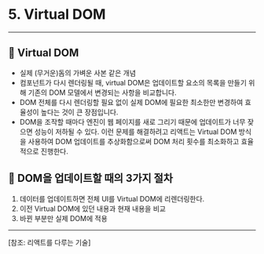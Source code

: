 # 5. Virtual DOM

---

## 🔖 Virtual DOM

- 실제 (무거운)돔의 가벼운 사본 같은 개념
- 컴포넌트가 다시 렌더링될 때, virtual DOM은 업데이트할 요소의 목록을 만들기 위해 기존의 DOM 모델에서 변경되는 사항을 비교합니다.
- DOM 전체를 다시 렌더링할 필요 없이 실제 DOM에 필요한 최소한만 변경하여 효율성이 높다는 것이 큰 장점입니다.
- DOM을 조작할 때마다 엔진이 웹 페이지를 새로 그리기 때문에 업데이트가 너무 잦으면 성능이 저하될 수 있다. 이런 문제를 해결하려고 리액트는 Virtual DOM 방식을 사용하여 DOM 업데이트를 추상화함으로써 DOM 처리 횟수를 최소화하고 효율적으로 진행한다.

## 🔖 DOM을 업데이트할 때의 3가지 절차

1. 데이터를 업데이트하면 전체 UI를 Virtual DOM에 리렌더링한다.
2. 이전 Virtual DOM에 있던 내용과 현재 내용을 비교
3. 바뀐 부분만 실제 DOM에 적용

---

[참조: 리액트를 다루는 기술]
